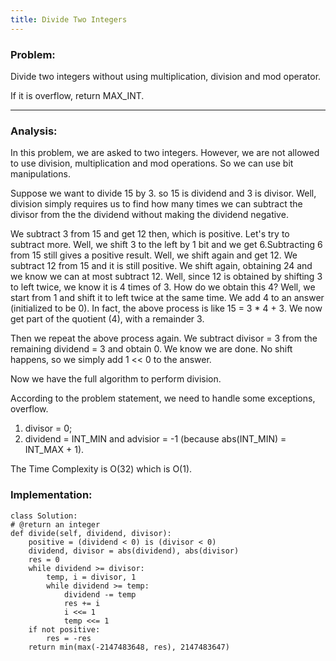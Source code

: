 ```yaml
---
title: Divide Two Integers
---
```


### Problem:
Divide two integers without using multiplication, division and mod operator.

If it is overflow, return MAX_INT.

***

### Analysis:
In this problem, we are asked to two integers. However, we are not allowed to use division, multiplication and mod operations. So we can use bit manipulations.

Suppose we want to divide 15 by 3. so 15 is dividend and 3 is divisor. Well, division simply requires us to find how many times we can subtract the divisor from the the dividend without making the dividend negative.

We subtract 3 from 15 and get 12 then, which is positive. Let's try to subtract more. Well, we shift 3 to the left by 1 bit and we get 6.Subtracting 6 from 15 still gives a positive result. Well, we shift again and get 12. We subtract 12 from 15 and it is still positive. We shift again, obtaining 24 and we know we can at most subtract 12. Well, since 12 is obtained by shifting 3 to left twice, we know it is 4 times of 3. How do we obtain this 4? Well, we start from 1 and shift it to left twice at the same time. We add 4 to an answer (initialized to be 0). In fact, the above process is like 15 = 3 * 4 + 3. We now get part of the quotient (4), with a remainder 3.

Then we repeat the above process again. We subtract divisor = 3 from the remaining dividend = 3 and obtain 0. We know we are done. No shift happens, so we simply add 1 << 0 to the answer.

Now we have the full algorithm to perform division.

According to the problem statement, we need to handle some exceptions, overflow.

1. divisor = 0;
2. dividend = INT_MIN and advisior = -1 (because abs(INT_MIN) = INT_MAX + 1).

The Time Complexity is O(32) which is O(1). 

### Implementation:
```
class Solution:
# @return an integer
def divide(self, dividend, divisor):
    positive = (dividend < 0) is (divisor < 0)
    dividend, divisor = abs(dividend), abs(divisor)
    res = 0
    while dividend >= divisor:
        temp, i = divisor, 1
        while dividend >= temp:
            dividend -= temp
            res += i
            i <<= 1
            temp <<= 1
    if not positive:
        res = -res
    return min(max(-2147483648, res), 2147483647)
```